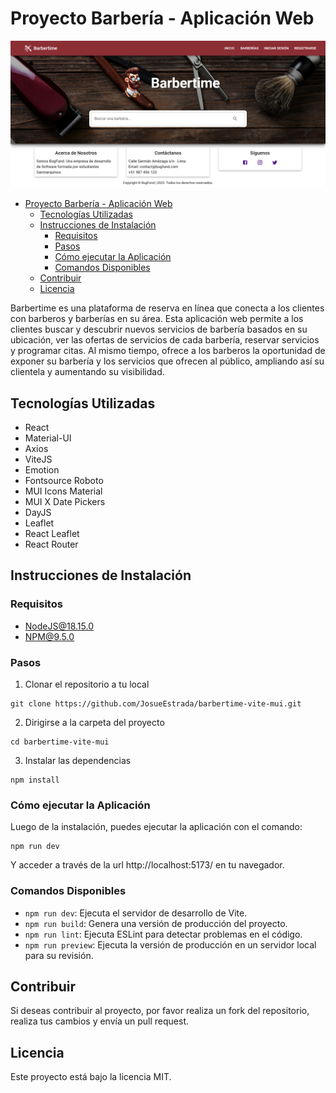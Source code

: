 # Proyecto Barbería - Aplicación Web
![](src/assets/img/ScreenshotHome.png)
<!-- TOC -->
* [Proyecto Barbería - Aplicación Web](#proyecto-barbería---aplicación-web)
  * [Tecnologías Utilizadas](#tecnologías-utilizadas)
  * [Instrucciones de Instalación](#instrucciones-de-instalación)
    * [Requisitos](#requisitos)
    * [Pasos](#pasos)
    * [Cómo ejecutar la Aplicación](#cómo-ejecutar-la-aplicación)
    * [Comandos Disponibles](#comandos-disponibles)
  * [Contribuir](#contribuir)
  * [Licencia](#licencia)
<!-- TOC -->

Barbertime es una plataforma de reserva en línea que conecta a los clientes con barberos y barberías en su área. Esta
aplicación web permite a los clientes buscar y descubrir nuevos servicios de barbería basados en su ubicación, ver las
ofertas de servicios de cada barbería, reservar servicios y programar citas. Al mismo tiempo, ofrece a los barberos la
oportunidad de exponer su barbería y los servicios que ofrecen al público, ampliando así su clientela y aumentando su
visibilidad.

## Tecnologías Utilizadas

- React
- Material-UI
- Axios
- ViteJS
- Emotion
- Fontsource Roboto
- MUI Icons Material
- MUI X Date Pickers
- DayJS
- Leaflet
- React Leaflet
- React Router

## Instrucciones de Instalación

### Requisitos

- NodeJS@18.15.0
- NPM@9.5.0

### Pasos

1. Clonar el repositorio a tu local
````shell
git clone https://github.com/JosueEstrada/barbertime-vite-mui.git
```` 
2. Dirigirse a la carpeta del proyecto

````shell
cd barbertime-vite-mui
````

3. Instalar las dependencias

````shell
npm install
```` 

### Cómo ejecutar la Aplicación

Luego de la instalación, puedes ejecutar la aplicación con el comando:
````shell
npm run dev
```` 

Y acceder a través de la url http://localhost:5173/ en tu navegador.
### Comandos Disponibles
* `npm run dev`: Ejecuta el servidor de desarrollo de Vite.
* `npm run build`: Genera una versión de producción del proyecto.
* `npm run lint`: Ejecuta ESLint para detectar problemas en el código.
* `npm run preview`: Ejecuta la versión de producción en un servidor local para su revisión.
## Contribuir
Si deseas contribuir al proyecto, por favor realiza un fork del repositorio, realiza tus cambios y envía un pull
request.
## Licencia
Este proyecto está bajo la licencia MIT.
